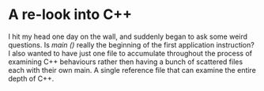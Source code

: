 # A re-look into C++
I hit my head one day on the wall, and suddenly began to ask some weird 
questions. Is *main ()* really the beginning of the first application 
instruction? I also wanted to have just one file to accumulate throughout 
the process of examining C++ behaviours rather then having a bunch of 
scattered files each with their own main. A single reference file that can 
examine the entire depth of C++.
